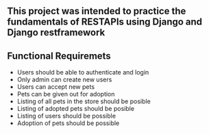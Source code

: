 ## This project was intended to practice the fundamentals of RESTAPIs using Django and Django restframework

## Functional Requiremets
- Users should be able to authenticate and login
- Only admin can create new users
- Users can accept new pets
- Pets can be given out for adoption
- Listing of all pets in the store should be posible
- Listing of adopted pets should be posible
- Listing of users should be possible
- Adoption of pets should be possible